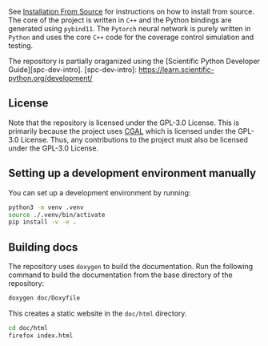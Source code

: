 See [Installation From Source](https://KumarRobotics.github.io/CoverageControl/installation.html) for instructions on how to install from source.
The core of the project is written in `C++` and the Python bindings are generated using `pybind11`. 
The `Pytorch` neural network is purely written in `Python` and uses the core `C++` code for the coverage control simulation and testing.

The repository is partially oraganized using the [Scientific Python Developer Guide][spc-dev-intro].
[spc-dev-intro]: https://learn.scientific-python.org/development/

## License

Note that the repository is licensed under the GPL-3.0 License.
This is primarily because the project uses [CGAL](https://www.cgal.org/) which is licensed under the GPL-3.0 License.
Thus, any contributions to the project must also be licensed under the GPL-3.0 License.

## Setting up a development environment manually

You can set up a development environment by running:

```bash
python3 -m venv .venv
source ./.venv/bin/activate
pip install -v -e .
```

## Building docs

The repository uses `doxygen` to build the documentation.
Run the following command to build the documentation from the base directory of the repository:

```bash
doxygen doc/Doxyfile
```

This creates a static website in the `doc/html` directory.

```bash
cd doc/html
firefox index.html
```

